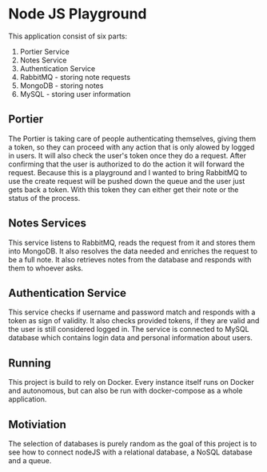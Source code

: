 Node JS Playground
==================
This application consist of six parts: 
1. Portier Service
2. Notes Service
3. Authentication Service
4. RabbitMQ - storing note requests
5. MongoDB - storing notes
6. MySQL - storing user information

Portier 
---------
The Portier is taking care of people authenticating themselves, giving them a token, so they can proceed with any action that is only alowed by logged in users. 
It will also check the user's token once they do a request. After confirming that the user is authorized to do the action it will forward the request. 
Because this is a playground and I wanted to bring RabbitMQ to use the create request will be pushed down the queue and the user just gets back a token. With this token they can either get their note or the status of the process. 

Notes Services
-----------------
This service listens to RabbitMQ, reads the request from it and stores them into MongoDB. It also resolves the data needed and enriches the request to be a full note. 
It also retrieves notes from the database and responds with them to whoever asks. 

Authentication Service
-------------------------
This service checks if username and password match and responds with a token as sign of validity. It also checks provided tokens, if they are valid and the user is still considered logged in. 
The service is connected to MySQL database which contains login data and personal information about users. 

Running
-------
This project is build to rely on Docker. Every instance itself runs on Docker and autonomous, but can also be run with docker-compose as a whole application.

Motiviation
-----------
The selection of databases is purely random as the goal of this project is to see how to connect nodeJS with a relational database, a NoSQL database and a queue. 


